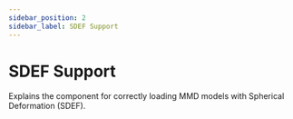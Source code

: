 ```yaml
---
sidebar_position: 2
sidebar_label: SDEF Support
---
```


# SDEF Support

Explains the component for correctly loading MMD models with Spherical Deformation (SDEF). 
